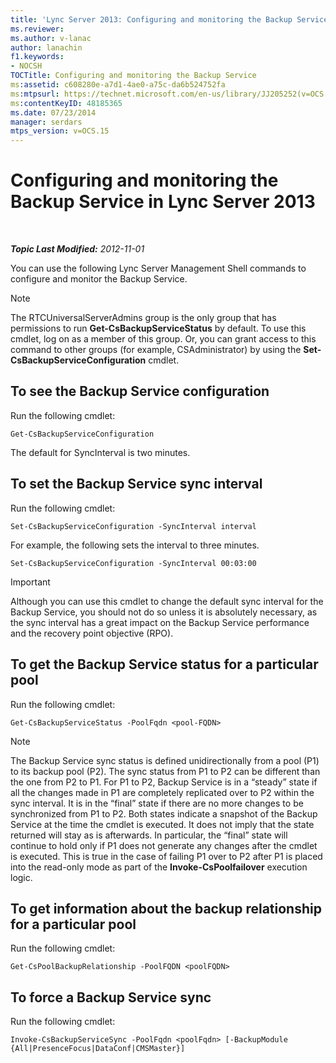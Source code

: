 ```yaml
---
title: 'Lync Server 2013: Configuring and monitoring the Backup Service'
ms.reviewer: 
ms.author: v-lanac
author: lanachin
f1.keywords:
- NOCSH
TOCTitle: Configuring and monitoring the Backup Service
ms:assetid: c608280e-a7d1-4ae0-a75c-da6b524752fa
ms:mtpsurl: https://technet.microsoft.com/en-us/library/JJ205252(v=OCS.15)
ms:contentKeyID: 48185365
ms.date: 07/23/2014
manager: serdars
mtps_version: v=OCS.15
---
```


<div data-xmlns="http://www.w3.org/1999/xhtml">

<div class="topic" data-xmlns="http://www.w3.org/1999/xhtml" data-msxsl="urn:schemas-microsoft-com:xslt" data-cs="https://msdn.microsoft.com/">

<div data-asp="https://msdn2.microsoft.com/asp">

# Configuring and monitoring the Backup Service in Lync Server 2013

</div>

<div id="mainSection">

<div id="mainBody">

<span> </span>

_**Topic Last Modified:** 2012-11-01_

You can use the following Lync Server Management Shell commands to configure and monitor the Backup Service.

<div>


> [!NOTE]  
> The RTCUniversalServerAdmins group is the only group that has permissions to run <STRONG>Get-CsBackupServiceStatus</STRONG> by default. To use this cmdlet, log on as a member of this group. Or, you can grant access to this command to other groups (for example, CSAdministrator) by using the <STRONG>Set-CsBackupServiceConfiguration</STRONG> cmdlet.



</div>

<div>

## To see the Backup Service configuration

Run the following cmdlet:

    Get-CsBackupServiceConfiguration

The default for SyncInterval is two minutes.

</div>

<div>

## To set the Backup Service sync interval

Run the following cmdlet:

    Set-CsBackupServiceConfiguration -SyncInterval interval

For example, the following sets the interval to three minutes.

    Set-CsBackupServiceConfiguration -SyncInterval 00:03:00

<div>


> [!IMPORTANT]  
> Although you can use this cmdlet to change the default sync interval for the Backup Service, you should not do so unless it is absolutely necessary, as the sync interval has a great impact on the Backup Service performance and the recovery point objective (RPO).



</div>

</div>

<div>

## To get the Backup Service status for a particular pool

Run the following cmdlet:

    Get-CsBackupServiceStatus -PoolFqdn <pool-FQDN>

<div>


> [!NOTE]  
> The Backup Service sync status is defined unidirectionally from a pool (P1) to its backup pool (P2). The sync status from P1 to P2 can be different than the one from P2 to P1. For P1 to P2, Backup Service is in a “steady” state if all the changes made in P1 are completely replicated over to P2 within the sync interval. It is in the “final” state if there are no more changes to be synchronized from P1 to P2. Both states indicate a snapshot of the Backup Service at the time the cmdlet is executed. It does not imply that the state returned will stay as is afterwards. In particular, the “final” state will continue to hold only if P1 does not generate any changes after the cmdlet is executed. This is true in the case of failing P1 over to P2 after P1 is placed into the read-only mode as part of the <STRONG>Invoke-CsPoolfailover</STRONG> execution logic.



</div>

</div>

<div>

## To get information about the backup relationship for a particular pool

Run the following cmdlet:

    Get-CsPoolBackupRelationship -PoolFQDN <poolFQDN>

</div>

<div>

## To force a Backup Service sync

Run the following cmdlet:

    Invoke-CsBackupServiceSync -PoolFqdn <poolFqdn> [-BackupModule  {All|PresenceFocus|DataConf|CMSMaster}]

</div>

</div>

<span> </span>

</div>

</div>

</div>

